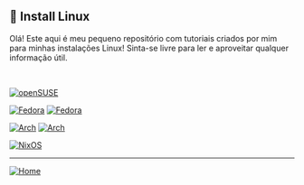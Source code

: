 ## :penguin: Install Linux



Olá! Este aqui é meu pequeno repositório com tutoriais criados por mim para minhas instalações Linux! Sinta-se livre para ler e aproveitar qualquer informação útil.

<br>

[![openSUSE](https://img.shields.io/badge/openSUSE%20Tumbleweed-%2364B345?style=flat-square&logo=openSUSE&logoColor=white&link=https://get.opensuse.org/tumbleweed/)](https://get.opensuse.org/tumbleweed/)

[![Fedora](https://img.shields.io/badge/Fedora%20KDE-294172?style=flat-square&logo=fedora&logoColor=white&link=https://fedoraproject.org/)](https://fedoraproject.org/)
[![Fedora](https://img.shields.io/badge/Fedora%20GNOME-294172?style=flat-square&logo=fedora&logoColor=white&link=https://fedoraproject.org/)](https://fedoraproject.org/)

[![Arch](https://img.shields.io/badge/Arch%20Linux%20KDE-1793D1?logo=arch-linux&logoColor=fff&style=flat-square&link=https://archlinux.org)](https://archlinux.org/)
[![Arch](https://img.shields.io/badge/Arch%20Linux%20GNOME-1793D1?logo=arch-linux&logoColor=fff&style=flat-square&link=https://archlinux.org)](https://archlinux.org/)

[![NixOS](https://img.shields.io/badge/NixOS%20KDE-5277C3?style=flat&logo=nixos&logoColor=white&link=https://nixos.org/)](https://nixos.org/)

___

<!--[![Home](https://img.shields.io/badge/🏠%20Go%20to%20home-teal?style=flat-square&logoColor=white&link=https://github.com/danieldilorenzo)](https://github.com/danieldilorenzo)-->
[![Home](https://img.shields.io/badge/Go%20to%20home-teal?style=flat-square&logo=Google-Home&logoColor=white&link=https://github.com/danieldilorenzo)](https://github.com/danieldilorenzo)


